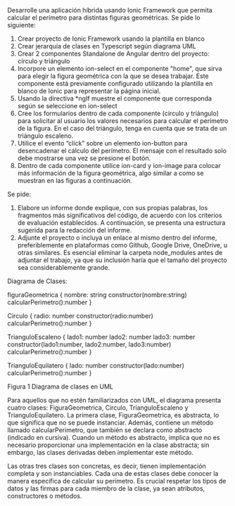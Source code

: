 Desarrolle una aplicación híbrida usando Ionic Framework que permita calcular el perímetro para distintas figuras geométricas. Se pide lo siguiente:

1.	Crear proyecto de Ionic Framework usando la plantilla en blanco
2.	Crear jerarquía de clases en Typescript según diagrama UML
3.	Crear 2 componentes Standalone de Angular dentro del proyecto: círculo y triángulo
4.	Incorpore un elemento ion-select en el componente "home", que sirva para elegir la figura geométrica con la que se desea trabajar. Este componente está previamente configurado utilizando la plantilla en blanco de Ionic para representar la página inicial. 
5.	Usando la directiva *ngIf muestre el componente que corresponda según se seleccione en ion-select 
6.	Cree los formularios dentro de cada componente (círculo y triángulo) para solicitar al usuario los valores necesarios para calcular el perímetro de la figura. En el caso del triángulo, tenga en cuenta que se trata de un triángulo escaleno.
7.	Utilice el evento “click” sobre un elemento ion-button para desencadenar el cálculo del perímetro. El mensaje con el resultado solo debe mostrarse una vez se presione el botón.
8.	Dentro de cada componente utilice ion-card y ion-image para colocar más información de la figura geométrica, algo similar a como se muestran en las figuras a continuación.


Se pide:

1.	Elabore un informe donde explique, con sus propias palabras, los fragmentos más significativos del código, de acuerdo con los criterios de evaluación establecidos. A continuación, se presenta una estructura sugerida para la redacción del informe.
2.	Adjunte el proyecto o incluya un enlace al mismo dentro del informe, preferiblemente en plataformas como Github, Google Drive, OneDrive, u otras similares. Es esencial eliminar la carpeta node_modules antes de adjuntar el trabajo, ya que su inclusión haría que el tamaño del proyecto sea considerablemente grande.


Diagrama de Clases:

figuraGeometrica {
    nombre: string
    constructor(nombre:string)
    calcularPerimetro():number
}

Circulo {
    radio: number
    constructor(radio:number)
    calcularPerimetro():number
}

TrianguloEscaleno {
    lado1: number
    lado2: number
    lado3: number
    constructor(lado1:number, lado2:number, lado3:number)
    calcularPerimetro():number
}

TrianguloEquilatero {
    lado: number
    constructor(lado:number)
    calcularPerimetro():number
}


Figura 1 Diagrama de clases en UML

Para aquellos que no estén familiarizados con UML, el diagrama presenta cuatro clases: FiguraGeometrica, Circulo, TrianguloEscaleno y TrianguloEquilatero. La primera clase, FiguraGeometrica, es abstracta, lo que significa que no se puede instanciar. Además, contiene un método llamado calcularPerimetro, que también se declara como abstracto (indicado en cursiva). Cuando un método es abstracto, implica que no es necesario proporcionar una implementación en la clase abstracta; sin embargo, las clases derivadas deben implementar este método.

Las otras tres clases son concretas, es decir, tienen implementación completa y son instanciables. Cada una de estas clases debe conocer la manera específica de calcular su perímetro. Es crucial respetar los tipos de datos y las firmas para cada miembro de la clase, ya sean atributos, constructores o métodos.
